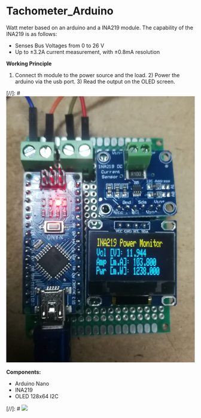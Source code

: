 # Tachometer_Arduino

Watt meter based on an arduino and a INA219 module. The capability of the INA219 is as follows:
* Senses Bus Voltages from 0 to 26 V
* Up to ±3.2A current measurement, with ±0.8mA resolution

**Working Principle**
1) Connect th module to the power source and the load. 2) Power the arduino via the usb port. 3) Read the output on the OLED screen.

[//]: # ![](img.jpg)

**Components:**
* Arduino Nano
* INA219
* OLED 128x64 I2C

[//]: # ![](RPM_sensor_schematic_bb.jpg)
